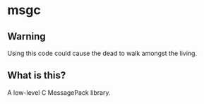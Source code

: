 msgc
======

## Warning

Using this code could cause the dead to walk amongst the living.

## What is this?

A low-level C MessagePack library.

